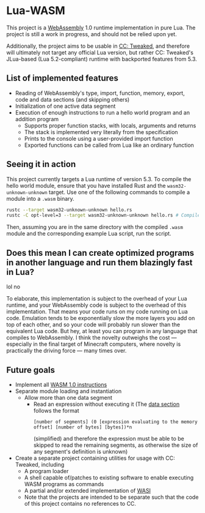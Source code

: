 # Lua-WASM

This project is a [WebAssembly](https://webassembly.org) 1.0 runtime
implementation in pure Lua. The project is still a work in progress, and should
not be relied upon yet.

Additionally, the project aims to be usable in [CC:
Tweaked](https://tweaked.cc/), and therefore will ultimately not target any
official Lua version, but rather CC: Tweaked's JLua-based (Lua 5.2-compliant)
runtime with backported features from 5.3.

## List of implemented features

* Reading of WebAssembly's type, import, function, memory, export, code and data
  sections (and skipping others)
* Initialization of one active data segment
* Execution of enough instructions to run a hello world program and an addition
  program
  * Supports proper function stacks, with locals, arguments and returns
  * The stack is implemented very literally from the specification
  * Prints to the console using a user-provided import function
  * Exported functions can be called from Lua like an ordinary function

## Seeing it in action

This project currently targets a Lua runtime of version 5.3. To compile the
hello world module, ensure that you have installed Rust and the
`wasm32-unknown-unknown` target. Use one of the following commands to compile a
module into a `.wasm` binary.

```sh
rustc --target wasm32-unknown-unknown hello.rs
rustc -C opt-level=3 --target wasm32-unknown-unknown hello.rs # Compile with optimizations
```

Then, assuming you are in the same directory with the compiled `.wasm` module
and the corresponding example Lua script, run the script.

## Does this mean I can create optimized programs in another language and run them blazingly fast in Lua?

lol no

To elaborate, this implementation is subject to the overhead of your Lua
runtime, and your WebAssembly code is subject to the overhead of this
implementation. That means your code runs on my code running on Lua code.
Emulation tends to be exponentially slow the more layers you add on top of each
other, and so your code will probably run slower than the equivalent Lua code.
But hey, at least you can program in any language that compiles to WebAssembly.
I think the novelty outweighs the cost — especially in the final target of
Minecraft computers, where novelty is practically the driving force — many times
over.

## Future goals

* Implement all [WASM 1.0
  instructions](https://webassembly.github.io/spec/core/binary/instructions.html)
* Separate module loading and instantiation
  * Allow more than one data segment
    * Read an expression without executing it (The [data
        section](https://webassembly.github.io/spec/core/binary/modules.html#data-section)
        follows the format
        ```
        [number of segments] (0 [expression evaluating to the memory offset] [number of bytes] [bytes])*n
        ```
        (simplified) and therefore the expression must be able to be skipped to read
        the remaining segments, as otherwise the size of any segment's definition is
        unknown)
* Create a separate project containing utilities for usage with CC: Tweaked,
  including
  * A program loader
  * A shell capable of/patches to existing software to enable executing WASM
    programs as commands
  * A partial and/or extended implementation of
    [WASI](https://github.com/WebAssembly/WASI/blob/main/Proposals.md)
  * Note that the projects are intended to be separate such that the code of
    this project contains no references to CC.
